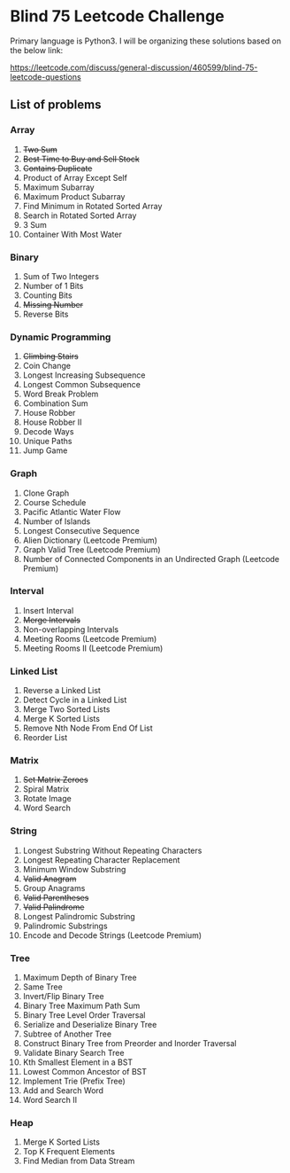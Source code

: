 # Blind 75 Leetcode Challenge

Primary language is Python3. I will be organizing these solutions based on the below link:

<https://leetcode.com/discuss/general-discussion/460599/blind-75-leetcode-questions>

## List of problems

### Array

1. ~~Two Sum~~
2. ~~Best Time to Buy and Sell Stock~~
3. ~~Contains Duplicate~~
4. Product of Array Except Self
5. Maximum Subarray
6. Maximum Product Subarray
7. Find Minimum in Rotated Sorted Array
8. Search in Rotated Sorted Array
9. 3 Sum
10. Container With Most Water

### Binary

1. Sum of Two Integers
2. Number of 1 Bits
3. Counting Bits
4. ~~Missing Number~~
5. Reverse Bits

### Dynamic Programming

1. ~~Climbing Stairs~~
2. Coin Change
3. Longest Increasing Subsequence
4. Longest Common Subsequence
5. Word Break Problem
6. Combination Sum
7. House Robber
8. House Robber II
9. Decode Ways
10. Unique Paths
11. Jump Game

### Graph

1. Clone Graph
2. Course Schedule
3. Pacific Atlantic Water Flow
4. Number of Islands
5. Longest Consecutive Sequence
6. Alien Dictionary (Leetcode Premium)
7. Graph Valid Tree (Leetcode Premium)
8. Number of Connected Components in an Undirected Graph (Leetcode Premium)

### Interval

1. Insert Interval
2. ~~Merge Intervals~~
3. Non-overlapping Intervals
4. Meeting Rooms (Leetcode Premium)
5. Meeting Rooms II (Leetcode Premium)

### Linked List

1. Reverse a Linked List
2. Detect Cycle in a Linked List
3. Merge Two Sorted Lists
4. Merge K Sorted Lists
5. Remove Nth Node From End Of List
6. Reorder List

### Matrix

1. ~~Set Matrix Zeroes~~
2. Spiral Matrix
3. Rotate Image
4. Word Search

### String

1. Longest Substring Without Repeating Characters
2. Longest Repeating Character Replacement
3. Minimum Window Substring
4. ~~Valid Anagram~~
5. Group Anagrams
6. ~~Valid Parentheses~~
7. ~~Valid Palindrome~~
8. Longest Palindromic Substring
9. Palindromic Substrings
10. Encode and Decode Strings (Leetcode Premium)

### Tree

1. Maximum Depth of Binary Tree
2. Same Tree
3. Invert/Flip Binary Tree
4. Binary Tree Maximum Path Sum
5. Binary Tree Level Order Traversal
6. Serialize and Deserialize Binary Tree
7. Subtree of Another Tree
8. Construct Binary Tree from Preorder and Inorder Traversal
9. Validate Binary Search Tree
10. Kth Smallest Element in a BST
11. Lowest Common Ancestor of BST
12. Implement Trie (Prefix Tree)
13. Add and Search Word
14. Word Search II

### Heap

1. Merge K Sorted Lists
2. Top K Frequent Elements
3. Find Median from Data Stream